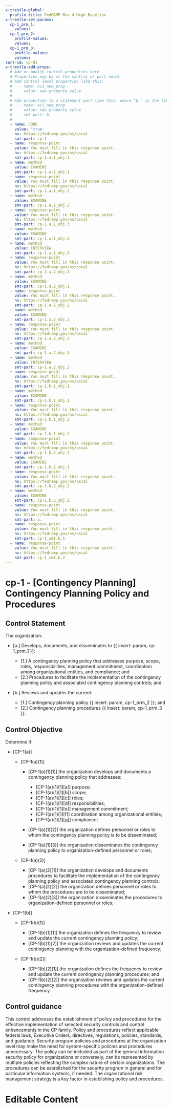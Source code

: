```yaml
---
x-trestle-global:
  profile-title: FedRAMP Rev 4 High Baseline
x-trestle-set-params:
  cp-1_prm_1:
    values:
  cp-1_prm_2:
    profile-values:
    values:
  cp-1_prm_3:
    profile-values:
    values:
sort-id: cp-01
x-trestle-add-props:
  # Add or modify control properties here
  # Properties may be at the control or part level
  # Add control level properties like this:
  #   - name: ac1_new_prop
  #     value: new property value
  #
  # Add properties to a statement part like this, where "b." is the label of the target statement part
  #   - name: ac1_new_prop
  #     value: new property value
  #     smt-part: b.
  #
  - name: CORE
    value: 'true'
    ns: https://fedramp.gov/ns/oscal
    smt-part: cp-1
  - name: response-point
    value: You must fill in this response point.
    ns: https://fedramp.gov/ns/oscal
    smt-part: cp-1.a.1_obj.1
  - name: method
    value: EXAMINE
    smt-part: cp-1.a.1_obj.1
  - name: response-point
    value: You must fill in this response point.
    ns: https://fedramp.gov/ns/oscal
    smt-part: cp-1.a.1_obj.2
  - name: method
    value: EXAMINE
    smt-part: cp-1.a.1_obj.2
  - name: response-point
    value: You must fill in this response point.
    ns: https://fedramp.gov/ns/oscal
    smt-part: cp-1.a.1_obj.3
  - name: method
    value: EXAMINE
    smt-part: cp-1.a.1_obj.3
  - name: method
    value: INTERVIEW
    smt-part: cp-1.a.1_obj.3
  - name: response-point
    value: You must fill in this response point.
    ns: https://fedramp.gov/ns/oscal
    smt-part: cp-1.a.2_obj.1
  - name: method
    value: EXAMINE
    smt-part: cp-1.a.2_obj.1
  - name: response-point
    value: You must fill in this response point.
    ns: https://fedramp.gov/ns/oscal
    smt-part: cp-1.a.2_obj.2
  - name: method
    value: EXAMINE
    smt-part: cp-1.a.2_obj.2
  - name: response-point
    value: You must fill in this response point.
    ns: https://fedramp.gov/ns/oscal
    smt-part: cp-1.a.2_obj.3
  - name: method
    value: EXAMINE
    smt-part: cp-1.a.2_obj.3
  - name: method
    value: INTERVIEW
    smt-part: cp-1.a.2_obj.3
  - name: response-point
    value: You must fill in this response point.
    ns: https://fedramp.gov/ns/oscal
    smt-part: cp-1.b.1_obj.1
  - name: method
    value: EXAMINE
    smt-part: cp-1.b.1_obj.1
  - name: response-point
    value: You must fill in this response point.
    ns: https://fedramp.gov/ns/oscal
    smt-part: cp-1.b.1_obj.2
  - name: method
    value: EXAMINE
    smt-part: cp-1.b.1_obj.2
  - name: response-point
    value: You must fill in this response point.
    ns: https://fedramp.gov/ns/oscal
    smt-part: cp-1.b.2_obj.1
  - name: method
    value: EXAMINE
    smt-part: cp-1.b.2_obj.1
  - name: response-point
    value: You must fill in this response point.
    ns: https://fedramp.gov/ns/oscal
    smt-part: cp-1.b.2_obj.2
  - name: method
    value: EXAMINE
    smt-part: cp-1.b.2_obj.2
  - name: response-point
    value: You must fill in this response point.
    ns: https://fedramp.gov/ns/oscal
    smt-part: a.
  - name: response-point
    value: You must fill in this response point.
    ns: https://fedramp.gov/ns/oscal
    smt-part: cp-1_smt.b.1
  - name: response-point
    value: You must fill in this response point.
    ns: https://fedramp.gov/ns/oscal
    smt-part: cp-1_smt.b.2
---
```


# cp-1 - \[Contingency Planning\] Contingency Planning Policy and Procedures

## Control Statement

The organization:

- \[a.\] Develops, documents, and disseminates to {{ insert: param, cp-1_prm_1 }}:

  - \[1.\] A contingency planning policy that addresses purpose, scope, roles, responsibilities, management commitment, coordination among organizational entities, and compliance; and
  - \[2.\] Procedures to facilitate the implementation of the contingency planning policy and associated contingency planning controls; and

- \[b.\] Reviews and updates the current:

  - \[1.\] Contingency planning policy {{ insert: param, cp-1_prm_2 }}; and
  - \[2.\] Contingency planning procedures {{ insert: param, cp-1_prm_3 }}.

## Control Objective

Determine if:

- \[CP-1(a)\]

  - \[CP-1(a)(1)\]

    - \[CP-1(a)(1)[1]\] the organization develops and documents a contingency planning policy that addresses:

      - \[CP-1(a)(1)[1][a]\] purpose;
      - \[CP-1(a)(1)[1][b]\] scope;
      - \[CP-1(a)(1)[1][c]\] roles;
      - \[CP-1(a)(1)[1][d]\] responsibilities;
      - \[CP-1(a)(1)[1][e]\] management commitment;
      - \[CP-1(a)(1)[1][f]\] coordination among organizational entities;
      - \[CP-1(a)(1)[1][g]\] compliance;

    - \[CP-1(a)(1)[2]\] the organization defines personnel or roles to whom the contingency planning policy is to be disseminated;
    - \[CP-1(a)(1)[3]\] the organization disseminates the contingency planning policy to organization-defined personnel or roles;

  - \[CP-1(a)(2)\]

    - \[CP-1(a)(2)[1]\] the organization develops and documents procedures to facilitate the implementation of the contingency planning policy and associated contingency planning controls;
    - \[CP-1(a)(2)[2]\] the organization defines personnel or roles to whom the procedures are to be disseminated;
    - \[CP-1(a)(2)[3]\] the organization disseminates the procedures to organization-defined personnel or roles;

- \[CP-1(b)\]

  - \[CP-1(b)(1)\]

    - \[CP-1(b)(1)[1]\] the organization defines the frequency to review and update the current contingency planning policy;
    - \[CP-1(b)(1)[2]\] the organization reviews and updates the current contingency planning with the organization-defined frequency;

  - \[CP-1(b)(2)\]

    - \[CP-1(b)(2)[1]\] the organization defines the frequency to review and update the current contingency planning procedures; and
    - \[CP-1(b)(2)[2]\] the organization reviews and updates the current contingency planning procedures with the organization-defined frequency.

## Control guidance

This control addresses the establishment of policy and procedures for the effective implementation of selected security controls and control enhancements in the CP family. Policy and procedures reflect applicable federal laws, Executive Orders, directives, regulations, policies, standards, and guidance. Security program policies and procedures at the organization level may make the need for system-specific policies and procedures unnecessary. The policy can be included as part of the general information security policy for organizations or conversely, can be represented by multiple policies reflecting the complex nature of certain organizations. The procedures can be established for the security program in general and for particular information systems, if needed. The organizational risk management strategy is a key factor in establishing policy and procedures.

# Editable Content

<!-- Make additions and edits below -->
<!-- The above represents the contents of the control as received by the profile, prior to additions. -->
<!-- If the profile makes additions to the control, they will appear below. -->
<!-- The above markdown may not be edited but you may edit the content below, and/or introduce new additions to be made by the profile. -->
<!-- If there is a yaml header at the top, parameter values may be edited. Use --set-parameters to incorporate the changes during assembly. -->
<!-- The content here will then replace what is in the profile for this control, after running profile-assemble. -->
<!-- The added parts in the profile for this control are below.  You may edit them and/or add new ones. -->
<!-- Each addition must have a heading either of the form ## Control my_addition_name -->
<!-- or ## Part a. (where the a. refers to one of the control statement labels.) -->
<!-- "## Control" parts are new parts added after the statement part. -->
<!-- "## Part" parts are new parts added into the top-level statement part with that label. -->
<!-- Subparts may be added with nested hash levels of the form ### My Subpart Name -->
<!-- underneath the parent ## Control or ## Part being added -->
<!-- See https://ibm.github.io/compliance-trestle/tutorials/ssp_profile_catalog_authoring/ssp_profile_catalog_authoring for guidance. -->
